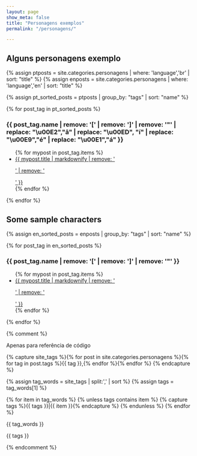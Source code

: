 ```yaml
---
layout: page
show_meta: false
title: "Personagens exemplos"
permalink: "/personagens/"

---
```


<h2>Alguns personagens exemplo</h2>

{% assign ptposts = site.categories.personagens | where: 'language','br' | sort: "title" %}
{% assign enposts = site.categories.personagens | where: 'language','en' | sort: "title" %}

{% assign pt_sorted_posts = ptposts | group_by: "tags" | sort: "name" %}

{% for post_tag in pt_sorted_posts  %}

<h3>{{ post_tag.name | remove: '[' | remove: ']' | remove: '"' | replace: "\u00E2","â" | replace: "\u00ED", "í" | replace: "\u00E9","é" | replace: "\u00E1","á" }}</h3>

<ul>
{% for mypost in post_tag.items %}
<li><a href="{{ mypost.url }}">{{ mypost.title | markdownify | remove: '<p>' | remove: '</p>' }}</a></li>
{% endfor %}
</ul>

{% endfor %}

<h2>Some sample characters</h2>

{% assign en_sorted_posts = enposts | group_by: "tags"  | sort: "name"  %}

{% for post_tag in en_sorted_posts %}

<h3>{{ post_tag.name | remove: '[' | remove: ']' | remove: '"' }}</h3>

<ul>
{% for mypost in post_tag.items %}
<li><a href="{{ mypost.url }}">{{ mypost.title | markdownify | remove: '<p>' | remove: '</p>' }}</a></li>
{% endfor %}
</ul>

{% endfor %}

{% comment %}

Apenas para referência de código

{% capture site_tags %}{% for post in site.categories.personagens %}{% for tag in post.tags %}{{ tag }},{% endfor %}{% endfor %}
{% endcapture %}
    
<!-- `tag_words` is a sorted array of the tag names. -->
{% assign tag_words = site_tags | split:',' | sort %}
{% assign tags = tag_words[1] %}

{% for item in tag_words %}
    {% unless tags contains item %}
        {% capture tags %}{{ tags }}|{{ item }}{% endcapture %}
    {% endunless %}
{% endfor %}

{{ tag_words }} 

{{ tags }}

{% endcomment %}
